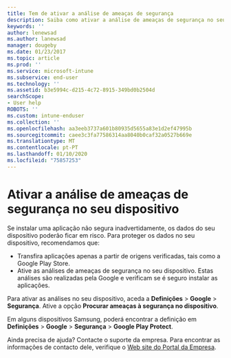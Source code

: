```yaml
---
title: Tem de ativar a análise de ameaças de segurança
description: Saiba como ativar a análise de ameaças de segurança no seu dispositivo
keywords: ''
author: lenewsad
ms.author: lanewsad
manager: dougeby
ms.date: 01/23/2017
ms.topic: article
ms.prod: ''
ms.service: microsoft-intune
ms.subservice: end-user
ms.technology: ''
ms.assetid: b3e5994c-d215-4c72-8915-349bd0b2504d
searchScope:
- User help
ROBOTS: ''
ms.custom: intune-enduser
ms.collection: ''
ms.openlocfilehash: aa3eeb3737a601b80935d5655a83e1d2ef47995b
ms.sourcegitcommit: caee3c3fa77586314aa8040b0caf32a0527b669e
ms.translationtype: MT
ms.contentlocale: pt-PT
ms.lasthandoff: 01/10/2020
ms.locfileid: "75857253"
---
```

# <a name="enable-security-threat-scans-on-your-device"></a>Ativar a análise de ameaças de segurança no seu dispositivo 
Se instalar uma aplicação não segura inadvertidamente, os dados do seu dispositivo poderão ficar em risco. Para proteger os dados no seu dispositivo, recomendamos que: 

* Transfira aplicações apenas a partir de origens verificadas, tais como a Google Play Store.  
* Ative as análises de ameaças de segurança no seu dispositivo. Estas análises são realizadas pela Google e verificam se é seguro instalar as aplicações.  

Para ativar as análises no seu dispositivo, aceda a **Definições** > **Google** > **Segurança**. Ative a opção **Procurar ameaças à segurança no dispositivo**.  

Em alguns dispositivos Samsung, poderá encontrar a definição em **Definições** > **Google** > **Segurança** > **Google Play Protect**.

Ainda precisa de ajuda? Contacte o suporte da empresa. Para encontrar as informações de contacto dele, verifique o [Web site do Portal da Empresa](https://go.microsoft.com/fwlink/?linkid=2010980). 
